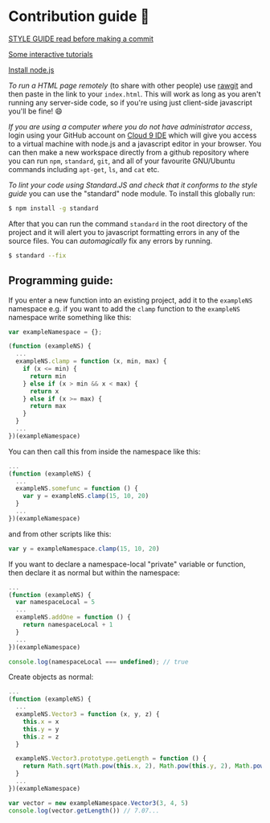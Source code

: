# Contribution guide :crystal_ball:

[STYLE GUIDE read before making a commit](https://github.com/feross/standard)

[Some interactive tutorials](http://nodeschool.io/#workshoppers)

[Install node.js](https://nodejs.org/en/)

*To run a HTML page remotely* (to share with other people) use [rawgit](https://rawgit.com/) and then paste in the link to your `index.html`. This will work as long as you aren't running any server-side code, so if you're using just client-side javascript you'll be fine! :smile:

*If you are using a computer where you do not have administrator access*, login using your GitHub account on [Cloud 9 IDE](https://c9.io/) which will give you access to a virtual machine with node.js and a javascript editor in your browser. You can then make a new workspace directly from a github repository where you can run `npm`, `standard`, `git`, and all of your favourite GNU/Ubuntu commands including `apt-get`, `ls`, and `cat` etc.

*To lint your code using Standard.JS and check that it conforms to the style guide* you can use the "standard" node module. To install this globally run:

```bash
$ npm install -g standard
```

After that you can run the command ```standard``` in the root directory of the project and it will alert you to javascript formatting errors in any of the source files. You can *automagically* fix any errors by running.

```bash
$ standard --fix
```

Programming guide:
------------------

If you enter a new function into an existing project, add it to the ```exampleNS``` namespace e.g. if you want to add the ```clamp``` function to the ```exampleNS``` namespace write something like this:

```javascript
var exampleNamespace = {};

(function (exampleNS) {
  ...
  exampleNS.clamp = function (x, min, max) {
    if (x <= min) {
      return min
    } else if (x > min && x < max) {
      return x
    } else if (x >= max) {
      return max
    }
  }
  ...
})(exampleNamespace)
```

You can then call this from inside the namespace like this:

```javascript
...
(function (exampleNS) {
  ...
  exampleNS.somefunc = function () {
    var y = exampleNS.clamp(15, 10, 20)
  }
  ...
})(exampleNamespace)
```

and from other scripts like this:

```javascript
var y = exampleNamespace.clamp(15, 10, 20)
```

If you want to declare a namespace-local "private" variable or function, then declare it as normal but within the namespace:

```javascript
...
(function (exampleNS) {
  var namespaceLocal = 5
  ...
  exampleNS.addOne = function () {
    return namespaceLocal + 1
  }
  ...
})(exampleNamespace)

console.log(namespaceLocal === undefined); // true
```

Create objects as normal:

```javascript
...
(function (exampleNS) {
  ...
  exampleNS.Vector3 = function (x, y, z) {
    this.x = x
    this.y = y
    this.z = z
  }

  exampleNS.Vector3.prototype.getLength = function () {
    return Math.sqrt(Math.pow(this.x, 2), Math.pow(this.y, 2), Math.pow(this.z, 2))
  }
  ...
})(exampleNamespace)

var vector = new exampleNamespace.Vector3(3, 4, 5)
console.log(vector.getLength()) // 7.07...
```
